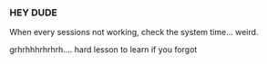 ### HEY DUDE ###

When every sessions not working, check the system time... weird.

grhrhhhrhrhrh.... hard lesson to learn if you forgot
